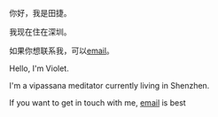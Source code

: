 
你好，我是田捷。

我现在住在深圳。

如果你想联系我，可以[email](violettianjie@qq.com)。


Hello, I'm Violet.

I'm a vipassana meditator currently living in Shenzhen.

If you want to get in touch with me, [email](violettianjie@qq.com) is best

